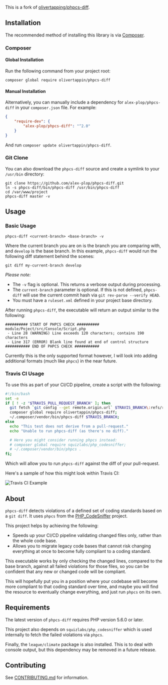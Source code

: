 This is a fork of [olivertapping/phpcs-diff](https://github.com/olivertappin/phpcs-diff).

## Installation

The recommended method of installing this library is via [Composer](https://getcomposer.org/).

### Composer

#### Global Installation

Run the following command from your project root:

    composer global require olivertappin/phpcs-diff

#### Manual Installation

Alternatively, you can manually include a dependency for `alex-plop/phpcs-diff` in your `composer.json` file. For example:

```json
{
    "require-dev": {
        "alex-plop/phpcs-diff": "^2.0"
    }
}
```

And run `composer update olivertappin/phpcs-diff`.

### Git Clone

You can also download the `phpcs-diff` source and create a symlink to your `/usr/bin` directory:

    git clone https://github.com/alex-plop/phpcs-diff.git
    ln -s phpcs-diff/bin/phpcs-diff /usr/bin/phpcs-diff
    cd /var/www/project
    phpcs-diff master -v

## Usage

### Basic Usage

```shell
phpcs-diff <current-branch> <base-branch> -v
```

Where the current branch you are on is the branch you are comparing with, and `develop` is the base branch. In this example, `phpcs-diff` would run the following diff statement behind the scenes:

```shell
git diff my-current-branch develop
```

_Please note:_
- The `-v` flag is optional. This returns a verbose output during processing.
- The `current-branch` parameter is optional. If this is not defined, `phpcs-diff` will use the current commit hash via `git rev-parse --verify HEAD`.
- You must have a `ruleset.xml` defined in your project base directory.

After running `phpcs-diff`, the executable will return an output similar to the following:

```
########## START OF PHPCS CHECK ##########
module/Poject/src/Console/Script.php
 - Line 28 (WARNING) Line exceeds 120 characters; contains 190 characters
 - Line 317 (ERROR) Blank line found at end of control structure
########### END OF PHPCS CHECK ###########
```

Currently this is the only supported format however, I will look into adding additional formats (much like `phpcs`) in the near future.

### Travis CI Usage

To use this as part of your CI/CD pipeline, create a script with the following:

```bash
#!/bin/bash
set -e
if [ ! -z "$TRAVIS_PULL_REQUEST_BRANCH" ]; then
  git fetch `git config --get remote.origin.url` $TRAVIS_BRANCH\:refs/remotes/origin/$TRAVIS_BRANCH;
  composer global require olivertappin/phpcs-diff;
  ~/.composer/vendor/bin/phpcs-diff $TRAVIS_BRANCH;
else
  echo "This test does not derive from a pull-request."
  echo "Unable to run phpcs-diff (as there's no diff)."

  # Here you might consider running phpcs instead:
  # composer global require squizlabs/php_codesniffer;
  # ~/.composer/vendor/bin/phpcs .
fi;
```

Which will allow you to run `phpcs-diff` against the diff of your pull-request.

Here's a sample of how this might look within Travis CI:

![Travis CI Example](https://user-images.githubusercontent.com/9773040/70551339-43bcfc00-1b6f-11ea-90c7-bc660e8dea28.png)

## About
`phpcs-diff` detects violations of a defined set of coding standards based on a `git diff`. It uses `phpcs` from the [PHP_CodeSniffer](https://github.com/squizlabs/PHP_CodeSniffer) project.

This project helps by achieving the following:
- Speeds up your CI/CD pipeline validating changed files only, rather than the whole code base.
- Allows you to migrate legacy code bases that cannot risk changing everything at once to become fully compliant to a coding standard.

This executable works by only checking the changed lines, compared to the base branch, against all failed violations for those files, so you can be confident that any new or changed code will be compliant.

This will hopefully put you in a position where your codebase will become more compliant to that coding standard over time, and maybe you will find the resource to eventually change everything, and just run `phpcs` on its own.

## Requirements

The latest version of `phpcs-diff` requires PHP version 5.6.0 or later.

This project also depends on `squizlabs/php_codesniffer` which is used internally to fetch the failed violations via `phpcs`.

Finally, the `league/climate` package is also installed. This is to deal with console output, but this dependency may be removed in a future release.

## Contributing

See [CONTRIBUTING.md](CONTRIBUTING.md) for information.
